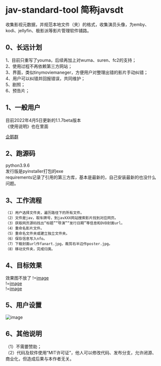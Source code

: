 # jav-standard-tool 简称javsdt
收集影视元数据，并规范本地文件（夹）的格式，收集演员头像，为emby、kodi、jellyfin、极影派等影片管理软件铺路。  

## 0、长远计划
1、目前只重写了youma，后续再加上对wuma、suren、fc2的支持；  
2、使用过程不再依赖第三方网站；  
3、界面，类似tinymoviemaneger，方便用户对整理出错的影片手动纠错；  
4、用户可以纠错并回报错误，共同维护；  
5、剧照；  
6、预告片；  

  
## 1、一般用户  
目前2022年4月5日更新的1.1.7beta版本  
《使用说明》也在里面  

[//]: # ([从蓝奏云下载]&#40;https://junerain.lanzous.com/ivp8Plg6wza&#41; 或者 [从github下载]&#40;https://github.com/javsdt/javsdt/releases/tag/V1.1.5&#41;)

[企鹅群](https://jq.qq.com/?_wv=1027&k=5CbWOpV)  
<!--[电报群](https://t.me/joinchat/PaHhgBaleu_qEgFy_NJlIA)（尽量进企鹅群，电报群真的没时间去了）-->

## 2、跑源码  
  python3.9.6  
  发行版是pyinstaller打包的exe  
  requirements记录了引用的第三方库，基本是最新的，自己安装最新的也没什么问题。  

## 3、工作流程  
    （1）用户选择文件夹，遍历路径下的所有文件。  
    （2）文件是jav，取车牌号，到javXXX网站搜索影片找到对应网页。  
    （3）获取网页源码找出“标题”“导演”“发行日期”等信息和DVD封面url。  
    （4）重命名影片文件。  
    （5）重命名文件夹或建立独立文件夹。  
    （6）保存信息写入nfo。   
    （7）下载封面url作fanart.jpg，裁剪右半边作poster.jpg。   
    （8）移动文件夹，完成归类。  

## 4、目标效果  
效果图不放了
!=[image](https://github.com/javsdt/images/blob/master/jav/javsdt/readme/%E7%9B%AE%E6%A0%87%E6%95%88%E6%9E%9C1.png?raw=false)  
!=[image](https://github.com/javsdt/images/blob/master/jav/javsdt/readme/%E7%9B%AE%E6%A0%87%E6%95%88%E6%9E%9C2.png?raw=false)  
!=[image](https://github.com/javsdt/images/blob/master/jav/javsdt/readme/%E7%9B%AE%E6%A0%87%E6%95%88%E6%9E%9C3.jpg?raw=false)  

## 5、用户设置  
![image](https://github.com/JustMachiavelli/wwwroot/blob/master/README%E7%94%A8%E5%9B%BE/Swellow/ini%E8%AE%BE%E7%BD%AE.PNG)  

## 6、其他说明  
（1）不需要赞助；  
（2）代码及软件使用“MIT许可证”，他人可以修改代码、发布分支，允许闭源、商业化，但造成后果与本作者无关。  
